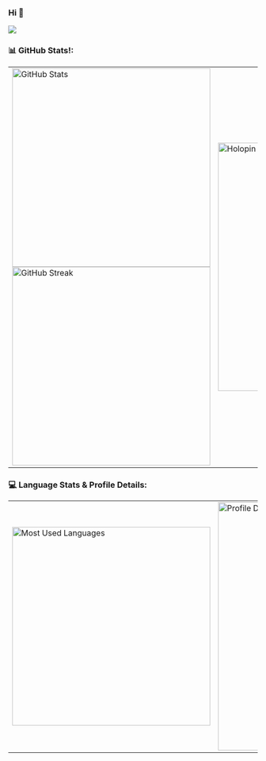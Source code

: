 ### Hi 👋 
[![](https://visitcount.itsvg.in/api?id=xietsunzao&icon=0&color=1)](https://visitcount.itsvg.in)

### 📊 GitHub Stats!:

<table>
  <tr>
    <!-- Left Column: Stats -->
    <td>
      <img src="https://github-readme-xietsunzao.vercel.app/api?username=xietsunzao&theme=dark&include_all_commits=true&count_private=true&show_icons=true" alt="GitHub Stats" width="400">
      <br>
      <img src="https://streak-stats.demolab.com/?user=xietsunzao&theme=dark&hide_border=false" alt="GitHub Streak" width="400">
    </td>
    <!-- Right Column: Holopin Badges -->
    <td>
      <a href="https://holopin.io/@xietsunzao">
        <img src="https://holopin.me/xietsunzao" alt="Holopin Badges" width="500">
      </a>
    </td>
  </tr>
</table>

### 💻 Language Stats & Profile Details:

<table>
  <tr>
    <!-- Left Column: Most Used Languages -->
    <td>
      <img src="http://github-profile-summary-cards.vercel.app/api/cards/most-commit-language?username=xietsunzao&theme=dark" alt="Most Used Languages" width="400">
    </td>
    <!-- Right Column: Profile Details -->
    <td>
      <img src="http://github-profile-summary-cards.vercel.app/api/cards/profile-details?username=xietsunzao&theme=dark" alt="Profile Details" width="500">
    </td>
  </tr>
</table>
